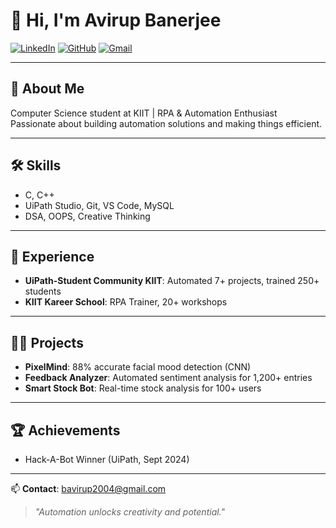 # 👋 Hi, I'm Avirup Banerjee

[![LinkedIn](https://img.shields.io/badge/LinkedIn-blue?logo=linkedin&style=flat-square)](https://www.linkedin.com/in/your-linkedin-url)
[![GitHub](https://img.shields.io/badge/GitHub-181717?logo=github&style=flat-square)](https://github.com/your-github-username)
[![Gmail](https://img.shields.io/badge/Gmail-D14836?logo=gmail&style=flat-square)](mailto:bavirup2004@gmail.com)

---

## 🚀 About Me

Computer Science student at KIIT | RPA & Automation Enthusiast  
Passionate about building automation solutions and making things efficient.

---

## 🛠️ Skills

- C, C++
- UiPath Studio, Git, VS Code, MySQL
- DSA, OOPS, Creative Thinking

---

## 💼 Experience

- **UiPath-Student Community KIIT**: Automated 7+ projects, trained 250+ students
- **KIIT Kareer School**: RPA Trainer, 20+ workshops

---

## 🧑‍💻 Projects

- **PixelMind**: 88% accurate facial mood detection (CNN)
- **Feedback Analyzer**: Automated sentiment analysis for 1,200+ entries
- **Smart Stock Bot**: Real-time stock analysis for 100+ users

---

## 🏆 Achievements

- Hack-A-Bot Winner (UiPath, Sept 2024)

---

📫 **Contact**: bavirup2004@gmail.com

> *"Automation unlocks creativity and potential."*
